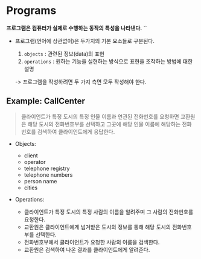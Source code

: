 # Programs

**프로그램은 컴퓨터가 실제로 수행하는 동작의 특성을 나타낸다.**
``

- 프로그램(언어에 상관없이)은 두가지의 기본 요소들로 구분된다.
    1. `objects` : 관련된 정보(data)의 표현
    2. `operations` : 원하는 기능을 실현하는 방식으로 표현을 조작하는 방법에 대한 설명

  -> 프로그램을 작성하려면 두 가지 측면 모두 작성해야 한다.


## Example: CallCenter

> 클라이언트가 특정 도시의 특정 인물 이름과 연관된 전화번호를 요청하면 교환원은 해당 도시의 전화번호부를 선택하고 그곳에 해당 인물 이름에 해당하는 전화번호를 검색하여 클라이언트에게 응답한다.

- Objects:
     - client
     - operator
     - telephone registry
     - telephone numbers
     - person name
     - cities 

- Operations: 
  - 클라이언트가 특정 도시의 특정 사람의 이름을 알려주며 그 사람의 전화번호를 요청한다.
  - 교환원은 클라이언트에게 넘겨받은 도시의 정보를 통해 해당 도시의 전화번호부를 선택한다.
  - 전화번호부에서 클라이언트가 요청한 사람의 이름을 검색한다.
  - 교환원은 검색하여 나온 결과를 클라이언트에게 알려준다.


